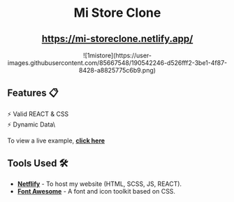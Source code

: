 

<div align="center">

<h1>Mi Store Clone </h1>
 

<h2>
  <a href="https://mi-storeclone.netlify.app/">https://mi-storeclone.netlify.app/</a>
</h2>
![1mistore](https://user-images.githubusercontent.com/85667548/190542246-d526fff2-3be1-4f87-8428-a8825775c6b9.png)



<div align="center">
  <a href="https://mi-storeclone.netlify.app/">
  </a>
</div>
  </div>
  

## Features 📋

⚡️ Valid REACT & CSS \
⚡️ Dynamic Data\
  
To view a live example, **[click here](https://mi-storeclone.netlify.app/)**

## Tools Used 🛠️

- [**Netflify**](https://www.netlify.com/) - To host my  website (HTML, SCSS, JS, REACT).
- [**Font Awesome**](https://fontawesome.com/) - A font and icon toolkit based on CSS.

<br/>
